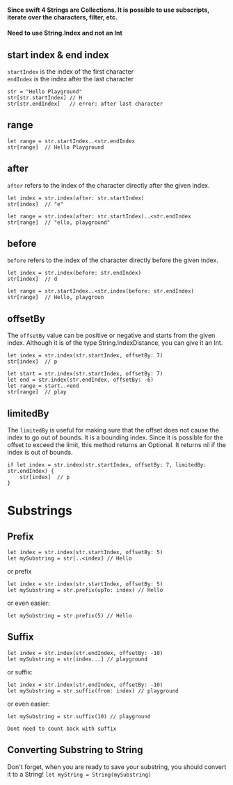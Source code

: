 
#### Since swift 4 Strings are Collections. It is possible to use subscripts, iterate over the characters, filter, etc.
#### Need to use String.Index and not an Int

## start index & end index
`startIndex` is the index of the first character <br>
`endIndex` is the index after the last character
```
str = "Hello Playground"
str[str.startIndex] // H
str[str.endIndex]   // error: after last character
```
## range
```
let range = str.startIndex..<str.endIndex
str[range]  // Hello Playground
```
## after
`after` refers to the index of the character directly after the given index. <br>
```
let index = str.index(after: str.startIndex)
str[index]  // "e"

let range = str.index(after: str.startIndex)..<str.endIndex
str[range]  // "ello, playground"
```
## before
`before` refers to the index of the character directly before the given index. <br>
```
let index = str.index(before: str.endIndex)
str[index]  // d

let range = str.startIndex..<str.index(before: str.endIndex)
str[range]  // Hello, playgroun
```
## offsetBy
The `offsetBy` value can be positive or negative and starts from the given index. Although it is of the type String.IndexDistance, you can give it an Int.
```
let index = str.index(str.startIndex, offsetBy: 7)
str[index]  // p

let start = str.index(str.startIndex, offsetBy: 7)
let end = str.index(str.endIndex, offsetBy: -6)
let range = start..<end
str[range]  // play
```
## limitedBy
The `limitedBy` is useful for making sure that the offset does not cause the index to go out of bounds. It is a bounding index. Since it is possible for the offset to exceed the limit, this method returns an Optional. It returns nil if the index is out of bounds.
```
if let index = str.index(str.startIndex, offsetBy: 7, limitedBy: str.endIndex) {
    str[index]  // p
}
```
# Substrings
## Prefix
```
let index = str.index(str.startIndex, offsetBy: 5)
let mySubstring = str[..<index] // Hello
```
or prefix
```
let index = str.index(str.startIndex, offsetBy: 5)
let mySubstring = str.prefix(upTo: index) // Hello
```
or even easier:
```
let mySubstring = str.prefix(5) // Hello
```

## Suffix
```
let index = str.index(str.endIndex, offsetBy: -10)
let mySubstring = str[index...] // playground
```
or suffix:
```
let index = str.index(str.endIndex, offsetBy: -10)
let mySubstring = str.suffix(from: index) // playground
```
or even easier:
```
let mySubstring = str.suffix(10) // playground
```
`Dont need to count back with suffix`

## Converting Substring to String
Don't forget, when you are ready to save your substring, you should convert it to a String!
`let myString = String(mySubstring)`
